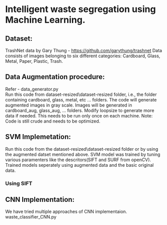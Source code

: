 # Intelligent waste segregation using Machine Learning.

## Dataset: 
TrashNet data by Gary Thung - https://github.com/garythung/trashnet
Data consists of images belonging to six different categories:
Cardboard, Glass, Metal, Paper, Plastic, Trash.

## Data Augmentation procedure:
Refer - data_generator.py  
Run this code from dataset-resized\dataset-resized folder, i.e., the folder containing cardboard, glass, metal, etc ... folders.
The code will generate augmented images in gray scale. Images will be generated in cardboard_aug, glass_aug, ... folders.
Modify loopsize to generate more data if needed.
This needs to be run only once on each machine.
Note: Code is still crude and needs to be optimized.

## SVM Implemetation:
Run this code from the dataset-resized\dataset-resized folder or by using the augmented datset mentioned above. SVM model was trained by tuning various paramenters like the descritors(SIFT and SURF from openCV). Trained models seperately using augmented data and the basic original data.
### Using SIFT

## CNN Implementation:
We have tried multiple approaches of CNN implementaion.  
waste_classifier_CNN.py

